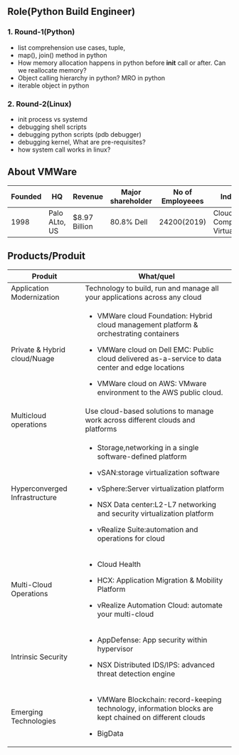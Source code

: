 ## Role(Python Build Engineer)
### 1. Round-1(Python)
- list comprehension use cases, tuple, 
- map(), join() method in python
- How memory allocation happens in python before __init__ call or after. Can we reallocate memory?
- Object calling hierarchy in python? MRO in python
- iterable object in python
### 2. Round-2(Linux)
- init process vs systemd
- debugging shell scripts
- debugging python scripts (pdb debugger)
- debugging kernel, What are pre-requisites?
- how system call works in linux?


## About VMWare

| Founded | HQ | Revenue | Major shareholder | No of Employeees | Industry | Acquisitions | CEO | Mission |
| --- | --- | --- | --- | --- | --- | --- | --- | --- |
| 1998 | Palo ALto, US | $8.97 Billion | 80.8% Dell | 24200(2019) | Cloud Computing & Virtualization | 40 | P. Gelsinger | Work here, transform everywhere |

## Products/Produit

| Produit | What/quel |
| --- | --- |
| Application Modernization | Technology to build, run and manage all your applications across any cloud |
| Private & Hybrid cloud/Nuage | <ul><li>VMWare cloud Foundation: Hybrid cloud management platform & orchestrating containers</li></ul> <ul><li>VMWare cloud on Dell EMC:  Public cloud delivered as-a-service to data center and edge locations</li></ul> <ul><li>VMWare cloud on AWS:  VMware environment to the AWS public cloud.</li></ul> |
| Multicloud operations | Use cloud-based solutions to manage work across different clouds and platforms |
| Hyperconverged Infrastructure | <ul><li>Storage,networking in a single software-defined platform</li></ul> <ul><li>vSAN:storage virtualization software</li></ul> <ul><li>vSphere:Server virtualization platform</li></ul> <ul><li>NSX Data center:L2-L7 networking and security virtualization platform</li></ul> <ul><li>vRealize Suite:automation and operations for cloud</li></ul>|
| Multi-Cloud Operations | <ul><li>Cloud Health</li></ul> <ul><li>HCX: Application Migration & Mobility Platform</li></ul> <ul><li>vRealize Automation Cloud: automate your multi-cloud</li></ul> |
| Intrinsic Security | <ul><li>AppDefense: App security within hypervisor</li></ul> <ul><li>NSX Distributed IDS/IPS: advanced threat detection engine</li></ul>|
| Emerging Technologies | <ul><li>VMWare Blockchain: record-keeping technology, information blocks are kept chained on different clouds</li></ul> <ul><li>BigData</li></ul> |
